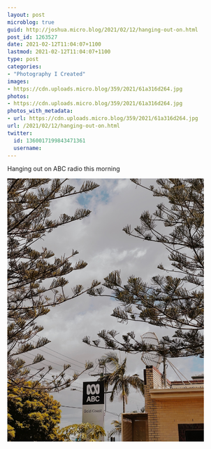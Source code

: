 ```yaml
---
layout: post
microblog: true
guid: http://joshua.micro.blog/2021/02/12/hanging-out-on.html
post_id: 1263527
date: 2021-02-12T11:04:07+1100
lastmod: 2021-02-12T11:04:07+1100
type: post
categories:
- "Photography I Created"
images:
- https://cdn.uploads.micro.blog/359/2021/61a316d264.jpg
photos:
- https://cdn.uploads.micro.blog/359/2021/61a316d264.jpg
photos_with_metadata:
- url: https://cdn.uploads.micro.blog/359/2021/61a316d264.jpg
url: /2021/02/12/hanging-out-on.html
twitter:
  id: 1360017199843471361
  username: 
---
```

Hanging out on ABC radio this morning 

<img src="uploads/2021/61a316d264.jpg" width="450" height="600" alt="" />
